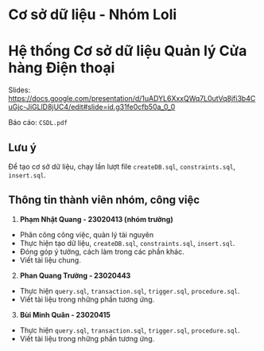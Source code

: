 # Cơ sở dữ liệu - Nhóm Loli
# Hệ thống Cơ sở dữ liệu Quản lý Cửa hàng Điện thoại

Slides: https://docs.google.com/presentation/d/1uADYL6XxxQWq7L0utVq8jfi3b4CuGjc-JiGLlD8jUC4/edit#slide=id.g31fe0cfb50a_0_0

Báo cáo: `CSDL.pdf`

## Lưu ý
Để tạo cơ sở dữ liệu, chạy lần lượt file `createDB.sql`, `constraints.sql`, `insert.sql`.

## Thông tin thành viên nhóm, công việc
1. **Phạm Nhật Quang - 23020413 (nhóm trưởng)**
- Phân công công việc, quản lý tài nguyên
- Thực hiện tạo dữ liệu, `createDB.sql`, `constraints.sql`, `insert.sql`. 
- Đóng góp ý tưởng, cách làm trong các phần khác.
- Viết tài liệu chung.

2. **Phan Quang Trường - 23020443**
- Thực hiện `query.sql`, `transaction.sql`, `trigger.sql`, `procedure.sql`.
- Viết tài liệu trong những phần tương ứng.

3. **Bùi Minh Quân - 23020415**
- Thực hiện `query.sql`, `transaction.sql`, `trigger.sql`, `procedure.sql`.
- Viết tài liệu trong những phần tương ứng.
